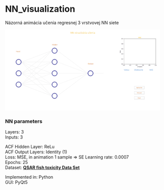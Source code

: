 # NN_visualization

Názorná animácia učenia regresnej 3 vrstvovej NN siete
 
![NN_visualization](https://github.com/PavolGrofcik/NN_visualization/blob/main/NN_visualization_new.gif)

### NN parameters
Layers: 3  
Inputs: 3  

ACF Hidden Layer: ReLu  
ACF Output Layers: Identity (1)  
Loss: MSE, in animation 1 sample => SE 
Learning rate: 0.0007  
Epochs: 25  
Dataset: **[QSAR fish toxicity Data Set](https://archive.ics.uci.edu/ml/datasets/QSAR+fish+toxicity)**  

  
Implemented in: Python  
GUI: PyQt5 
